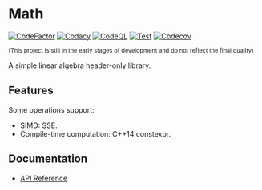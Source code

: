 ﻿# Math

[![CodeFactor](https://img.shields.io/codefactor/grade/github/ShenMian/Math/main?label=Code%20factor)](https://www.codefactor.io/repository/github/shenmian/math)
[![Codacy](https://img.shields.io/codacy/grade/c527e3f77b3e498a97ac955e9447537c/main?label=Codacy)](https://www.codacy.com/gh/ShenMian/Math/dashboard?utm_source=github.com&amp;utm_medium=referral&amp;utm_content=ShenMian/Math&amp;utm_campaign=Badge_Grade)
[![CodeQL](https://img.shields.io/github/workflow/status/ShenMian/Math/CodeQL/main?label=CodeQL)](https://github.com/ShenMian/Math/actions/workflows/codeql.yml)
[![Test](https://img.shields.io/github/workflow/status/ShenMian/Math/Test/main?label=Test)](https://github.com/ShenMian/Math/actions/workflows/test.yml)
[![Codecov](https://img.shields.io/codecov/c/gh/ShenMian/Math/main)](https://codecov.io/gh/ShenMian/Math)

<sub>(This project is still in the early stages of development and do not reflect the final quality)</sub>  

A simple linear algebra header-only library.  

## Features

Some operations support:  

- SIMD: SSE.
- Compile-time computation: C++14 constexpr.

## Documentation

- [API Reference](https://shenmian.github.io/Math/index.html)
